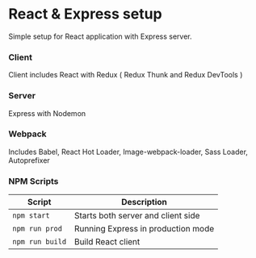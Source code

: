 # React & Express setup

Simple setup for React application with Express server. 

### Client
Client includes React with Redux ( Redux Thunk and Redux DevTools )

### Server
Express with Nodemon

### Webpack
Includes Babel, React Hot Loader, Image-webpack-loader, Sass Loader, Autoprefixer

### NPM Scripts
|Script                          |Description                         |
|--------------------------------|-------------------------------------|
|`npm start`            		     |Starts both server and client side   |
|`npm run prod`            		   |Running Express in production mode	  |
|`npm run build`				         |Build React client					          |
